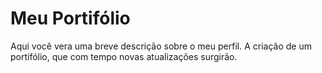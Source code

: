 # Meu Portifólio

Aqui você vera uma breve descrição sobre o meu perfil. A criação de um portifólio, que com tempo novas atualizações surgirão.
